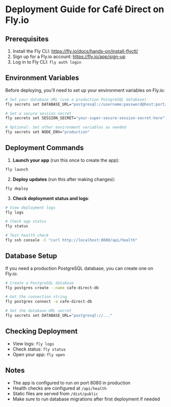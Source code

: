 # Deployment Guide for Café Direct on Fly.io

## Prerequisites

1. Install the Fly CLI: https://fly.io/docs/hands-on/install-flyctl/
2. Sign up for a Fly.io account: https://fly.io/app/sign-up
3. Log in to Fly CLI: `fly auth login`

## Environment Variables

Before deploying, you'll need to set up your environment variables on Fly.io:

```bash
# Set your database URL (use a production PostgreSQL database)
fly secrets set DATABASE_URL="postgresql://username:password@host:port/database"

# Set a secure session secret
fly secrets set SESSION_SECRET="your-super-secure-session-secret-here"

# Optional: Set other environment variables as needed
fly secrets set NODE_ENV="production"
```

## Deployment Commands

1. **Launch your app** (run this once to create the app):
```bash
fly launch
```

2. **Deploy updates** (run this after making changes):
```bash
fly deploy
```

3. **Check deployment status and logs**:
```bash
# View deployment logs
fly logs

# Check app status
fly status

# Test health check
fly ssh console -C "curl http://localhost:8080/api/health"
```

## Database Setup

If you need a production PostgreSQL database, you can create one on Fly.io:

```bash
# Create a PostgreSQL database
fly postgres create --name cafe-direct-db

# Get the connection string
fly postgres connect -a cafe-direct-db

# Set the database URL secret
fly secrets set DATABASE_URL="postgresql://..."
```

## Checking Deployment

- View logs: `fly logs`
- Check status: `fly status`
- Open your app: `fly open`

## Notes

- The app is configured to run on port 8080 in production
- Health checks are configured at `/api/health`
- Static files are served from `/dist/public`
- Make sure to run database migrations after first deployment if needed